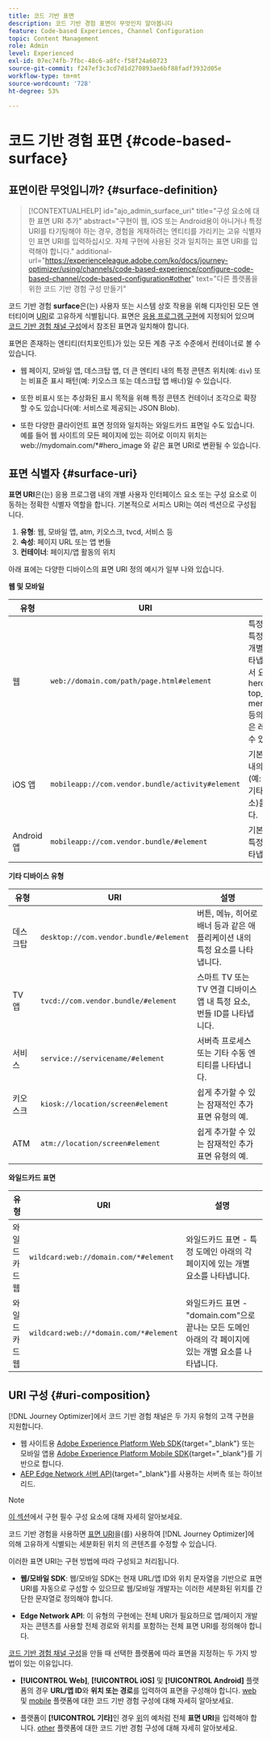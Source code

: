 ```yaml
---
title: 코드 기반 표면
description: 코드 기반 경험 표면이 무엇인지 알아봅니다
feature: Code-based Experiences, Channel Configuration
topic: Content Management
role: Admin
level: Experienced
exl-id: 07ec74fb-7fbc-48c6-a8fc-f58f24a60723
source-git-commit: f247ef3c3cd7d1d270893ae6bf88fadf3932d05e
workflow-type: tm+mt
source-wordcount: '728'
ht-degree: 53%

---
```


# 코드 기반 경험 표면 {#code-based-surface}

## 표면이란 무엇입니까? {#surface-definition}

>[!CONTEXTUALHELP]
>id="ajo_admin_surface_uri"
>title="구성 요소에 대한 표면 URI 추가"
>abstract="구현이 웹, iOS 또는 Android용이 아니거나 특정 URI를 타기팅해야 하는 경우, 경험을 게재하려는 엔티티를 가리키는 고유 식별자인 표면 URI를 입력하십시오. 자체 구현에 사용된 것과 일치하는 표면 URI를 입력해야 합니다."
>additional-url="https://experienceleague.adobe.com/ko/docs/journey-optimizer/using/channels/code-based-experience/configure-code-based-channel/code-based-configuration#other" text="다른 플랫폼을 위한 코드 기반 경험 구성 만들기"

코드 기반 경험 **surface**&#x200B;은(는) 사용자 또는 시스템 상호 작용을 위해 디자인된 모든 엔터티이며 [URI](#surface-uri)로 고유하게 식별됩니다. 표면은 [응용 프로그램 구현](code-based-prerequisites.md#implementation-prerequisites)에 지정되어 있으며 [코드 기반 경험 채널 구성](code-based-configuration.md)에서 참조된 표면과 일치해야 합니다.

표면은 존재하는 엔티티(터치포인트)가 있는 모든 계층 구조 수준에서 컨테이너로 볼 수 있습니다.

* 웹 페이지, 모바일 앱, 데스크탑 앱, 더 큰 엔티티 내의 특정 콘텐츠 위치(예: `div`) 또는 비표준 표시 패턴(예: 키오스크 또는 데스크탑 앱 배너)일 수 있습니다.<!--In retail, a kiosk is a digital display or small structure that businesses often place in high-traffic areas to engage customers.-->

* 또한 비표시 또는 추상화된 표시 목적을 위해 특정 콘텐츠 컨테이너 조각으로 확장할 수도 있습니다(예: 서비스로 제공되는 JSON Blob).

* 또한 다양한 클라이언트 표면 정의와 일치하는 와일드카드 표면일 수도 있습니다. 예를 들어 웹 사이트의 모든 페이지에 있는 히어로 이미지 위치는 web://mydomain.com/*#hero_image 와 같은 표면 URI로 변환될 수 있습니다.

## 표면 식별자 {#surface-uri}

**표면 URI**&#x200B;은(는) 응용 프로그램 내의 개별 사용자 인터페이스 요소 또는 구성 요소로 이동하는 정확한 식별자 역할을 합니다. 기본적으로 서피스 URI는 여러 섹션으로 구성됩니다.

1. **유형**: 웹, 모바일 앱, atm, 키오스크, tvcd, 서비스 등
1. **속성**: 페이지 URL 또는 앱 번들
1. **컨테이너**: 페이지/앱 활동의 위치

아래 표에는 다양한 디바이스의 표면 URI 정의 예시가 일부 나와 있습니다.

**웹 및 모바일**

| 유형 | URI | 설명 |
| --------- | ----------- | ------- | 
| 웹 | `web://domain.com/path/page.html#element` | 특정 도메인의 특정 페이지 내 개별 요소를 나타냅니다. 여기서 요소는 hero_banner, top_nav, menu, footer 등의 예시와 같은 레이블이 될 수 있습니다. |
| iOS 앱 | `mobileapp://com.vendor.bundle/activity#element` | 기본 앱 활동 내의 특정 요소(예: 버튼 또는 기타 보기 요소)를 나타냅니다. |
| Android 앱 | `mobileapp://com.vendor.bundle/#element` | 기본 앱 내의 특정 요소를 나타냅니다. |

**기타 디바이스 유형**

| 유형 | URI | 설명 |
| --------- | ----------- | ------- | 
| 데스크탑 | `desktop://com.vendor.bundle/#element` | 버튼, 메뉴, 히어로 배너 등과 같은 애플리케이션 내의 특정 요소를 나타냅니다. |
| TV 앱 | `tvcd://com.vendor.bundle/#element` | 스마트 TV 또는 TV 연결 디바이스 앱 내 특정 요소, 번들 ID를 나타냅니다. |
| 서비스 | `service://servicename/#element` | 서버측 프로세스 또는 기타 수동 엔티티를 나타냅니다. |
| 키오스크 | `kiosk://location/screen#element` | 쉽게 추가할 수 있는 잠재적인 추가 표면 유형의 예. |
| ATM | `atm://location/screen#element` | 쉽게 추가할 수 있는 잠재적인 추가 표면 유형의 예. |

**와일드카드 표면**

| 유형 | URI | 설명 |
| --------- | ----------- | ------- | 
| 와일드카드 웹 | `wildcard:web://domain.com/*#element` | 와일드카드 표면 - 특정 도메인 아래의 각 페이지에 있는 개별 요소를 나타냅니다. |
| 와일드카드 웹 | `wildcard:web://*domain.com/*#element` | 와일드카드 표면 - &quot;domain.com&quot;으로 끝나는 모든 도메인 아래의 각 페이지에 있는 개별 요소를 나타냅니다. |

## URI 구성 {#uri-composition}

[!DNL Journey Optimizer]에서 코드 기반 경험 채널은 두 가지 유형의 고객 구현을 지원합니다.

* 웹 사이트용 [Adobe Experience Platform Web SDK](https://experienceleague.adobe.com/docs/platform-learn/implement-web-sdk/overview.html?lang=ko-KR){target="_blank"} 또는 모바일 앱용 [Adobe Experience Platform Mobile SDK](https://developer.adobe.com/client-sdks/documentation/){target="_blank"}를 기반으로 합니다.
* [AEP Edge Network 서버 API](https://experienceleague.adobe.com/docs/experience-platform/edge-network-server-api/data-collection/interactive-data-collection.html?lang=ko-KR){target="_blank"}를 사용하는 서버측 또는 하이브리드.

>[!NOTE]
>
>[이 섹션](code-based-prerequisites.md#implementation-prerequisites)에서 구현 필수 구성 요소에 대해 자세히 알아보세요.

코드 기반 경험을 사용하면 [표면 URI](#surface-uri)을(를) 사용하여 [!DNL Journey Optimizer]에 의해 고유하게 식별되는 세분화된 위치 <!--(such as a specific location on a page, or inside a mobile native app)-->의 콘텐츠를 수정할 수 있습니다.

이러한 표면 URI는 구현 방법에 따라 구성되고 처리됩니다.

* **웹/모바일 SDK**: 웹/모바일 SDK는 현재 URL/앱 ID와 위치 문자열을 기반으로 표면 URI를 자동으로 구성할 수 있으므로 웹/모바일 개발자는 이러한 세분화된 위치를 간단한 문자열로 정의해야 합니다.

* **Edge Network API**: 이 유형의 구현에는 전체 URI가 필요하므로 앱/페이지 개발자는 콘텐츠를 사용할 전체 경로와 위치를 포함하는 전체 표면 URI를 정의해야 합니다.

[코드 기반 경험 채널 구성](code-based-configuration.md)을 만들 때 선택한 플랫폼에 따라 표면을 지정하는 두 가지 방법이 있는 이유입니다.

* **[!UICONTROL Web]**, **[!UICONTROL iOS]** 및 **[!UICONTROL Android]** 플랫폼의 경우 **URL/앱 ID**&#x200B;와 **위치 또는 경로**&#x200B;를 입력하여 표면을 구성해야 합니다. [web](code-based-configuration.md#web) 및 [mobile](code-based-configuration.md#mobile) 플랫폼에 대한 코드 기반 경험 구성에 대해 자세히 알아보세요.

* 플랫폼이 **[!UICONTROL 기타]**&#x200B;인 경우 [위](#surface-uri)의 예처럼 전체 **표면 URI**&#x200B;을 입력해야 합니다. [other](code-based-configuration.md#other) 플랫폼에 대한 코드 기반 경험 구성에 대해 자세히 알아보세요.
